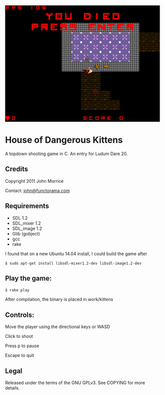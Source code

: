 ![Death Screenshot](/house_of_dangerous_kittens.png)
# House of Dangerous Kittens

A topdown shooting game in C.  An entry for Ludum Dare 20.

## Credits

Copyright 2011 John Morrice

Contact: john@functorama.com

## Requirements

* SDL 1.2
* SDL\_mixer 1.2
* SDL\_image 1.2
* Glib (gobject)
* gcc
* rake

I found that on a new Ubuntu 14.04 install, I could build the game after

    $ sudo apt-get install libsdl-mixer1.2-dev libsdl-image1.2-dev

## Play the game:

    $ rake play

After compilation, the binary is placed in work/kittens

## Controls:

Move the player using the directional keys or WASD

Click to shoot

Press p to pause

Escape to quit

## Legal

Released under the terms of the GNU GPLv3.  See COPYING for more details.
